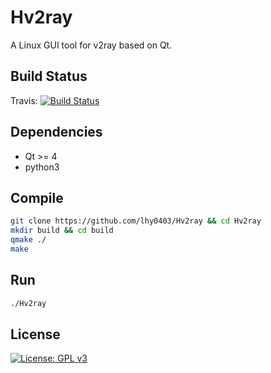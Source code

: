 # Hv2ray
A Linux GUI tool for v2ray based on Qt. 

## Build Status

Travis: [![Build Status](https://travis-ci.com/lhy0403/Hv2ray.svg?branch=master)](https://travis-ci.com/lhy0403/Hv2ray)

## Dependencies
- Qt >= 4
- python3

## Compile
```bash
git clone https://github.com/lhy0403/Hv2ray && cd Hv2ray
mkdir build && cd build
qmake ./
make
```

## Run

```bash
./Hv2ray
```

## License

[![License: GPL v3](https://img.shields.io/badge/License-GPL%20v3-blue.svg)](https://www.gnu.org/licenses/gpl-3.0)

